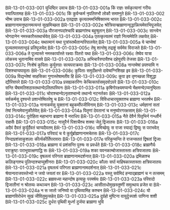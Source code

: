 BR-13-01-033-001	युधिष्ठिर उवाच
BR-13-01-033-001a	किं राज्ञः सर्वकृत्यानां गरीयः स्यात्पितामह
BR-13-01-033-001c	किं कुर्वन्कर्म नृपतिरुभौ लोकौ समश्नुते
BR-13-01-033-002	भीष्म उवाच
BR-13-01-033-002a	एतद्राज्ञः कृत्यतममभिषिक्तस्य भारत
BR-13-01-033-002c	ब्राह्मणानामनुष्ठानमत्यन्तं सुखमिच्छता
BR-13-01-033-002e	श्रोत्रियान्ब्राह्मणान्वृद्धान्नित्यमेवाभिपूजयेत्
BR-13-01-033-003a	पौरजानपदांश्चापि ब्राह्मणांश्च बहुश्रुतान्
BR-13-01-033-003c	सान्त्वेन भोगदानेन नमस्कारैस्तथार्चयेत्
BR-13-01-033-004a	एतत्कृत्यतमं राज्ञो नित्यमेवेति लक्षयेत्
BR-13-01-033-004c	यथात्मानं यथा पुत्रांस्तथैतान्परिपालयेत्
BR-13-01-033-005a	ये चाप्येषां पूज्यतमास्तान्दृढं प्रतिपूजयेत्
BR-13-01-033-005c	तेषु शान्तेषु तद्राष्ट्रं सर्वमेव विराजते
BR-13-01-033-006a	ते पूज्यास्ते नमस्कार्यास्ते रक्ष्याः पितरो यथा
BR-13-01-033-006c	तेष्वेव यात्रा लोकस्य भूतानामिव वासवे
BR-13-01-033-007a	अभिचारैरुपायैश्च दहेयुरपि तेजसा
BR-13-01-033-007c	निःशेषं कुपिताः कुर्युरुग्राः सत्यपराक्रमाः
BR-13-01-033-008a	नान्तमेषां प्रपश्यामि न दिशश्चाप्यपावृताः
BR-13-01-033-008c	कुपिताः समुदीक्षन्ते दावेष्वग्निशिखा इव
BR-13-01-033-009a	विद्यन्तेषां साहसिका गुणास्तेषामतीव हि
BR-13-01-033-009c	कूपा इव तृणच्छन्ना विशुद्धा द्यौरिवापरे
BR-13-01-033-010a	प्रसह्यकारिणः केचित्कार्पासमृदवोऽपरे
BR-13-01-033-010c	सन्ति चैषामतिशठास्तथान्येऽतितपस्विनः
BR-13-01-033-011a	कृषिगोरक्ष्यमप्यन्ये भैक्षमन्येऽप्यनुष्ठिताः
BR-13-01-033-011c	चोराश्चान्येऽनृताश्चान्ये तथान्ये नटनर्तकाः
BR-13-01-033-012a	सर्वकर्मसु दृश्यन्ते प्रशान्तेष्वितरेषु च
BR-13-01-033-012c	विविधाचारयुक्ताश्च ब्राह्मणा भरतर्षभ
BR-13-01-033-013a	नानाकर्मसु युक्तानां बहुकर्मोपजीविनाम्
BR-13-01-033-013c	धर्मज्ञानां सतां तेषां नित्यमेवानुकीर्तयेत्
BR-13-01-033-014a	पितॄणां देवतानां च मनुष्योरगरक्षसाम्
BR-13-01-033-014c	पुरोहिता महाभागा ब्राह्मणा वै नराधिप
BR-13-01-033-015a	नैते देवैर्न पितृभिर्न गन्धर्वैर्न राक्षसैः
BR-13-01-033-015c	नासुरैर्न पिशाचैश्च शक्या जेतुं द्विजातयः
BR-13-01-033-016a	अदैवं दैवतं कुर्युर्दैवतं चाप्यदैवतम्
BR-13-01-033-016c	यमिच्छेयुः स राजा स्याद्यं द्विष्युः स पराभवेत्
BR-13-01-033-017a	परिवादं च ये कुर्युर्ब्राह्मणानामचेतसः
BR-13-01-033-017c	निन्दाप्रशंसाकुशलाः कीर्त्यकीर्तिपरावराः
BR-13-01-033-017e	परिकुप्यन्ति ते राजन्सततं द्विषतां द्विजाः
BR-13-01-033-018a	ब्राह्मणा यं प्रशंसन्ति पुरुषः स प्रवर्धते
BR-13-01-033-018c	ब्राह्मणैर्यः पराक्रुष्टः पराभूयात्क्षणाद्धि सः
BR-13-01-033-019a	शका यवनकाम्बोजास्तास्ताः क्षत्रियजातयः
BR-13-01-033-019c	वृषलत्वं परिगता ब्राह्मणानामदर्शनात्
BR-13-01-033-020a	द्रमिळाश्च कलिङ्गाश्च पुलिन्दाश्चाप्युशीनराः
BR-13-01-033-020c	कौलाः सर्पा माहिषकास्तास्ताः क्षत्रियजातयः
BR-13-01-033-021a	वृषलत्वं परिगता ब्राह्मणानामदर्शनात्
BR-13-01-033-021c	श्रेयान्पराजयस्तेभ्यो न जयो जयतां वर
BR-13-01-033-022a	यस्तु सर्वमिदं हन्याद्ब्राह्मणं च न तत्समम्
BR-13-01-033-022c	ब्रह्मवध्या महान्दोष इत्याहुः परमर्षयः
BR-13-01-033-023a	परिवादो द्विजातीनां न श्रोतव्यः कथञ्चन
BR-13-01-033-023c	आसीताधोमुखस्तूष्णीं समुत्थाय व्रजेत वा
BR-13-01-033-024a	न स जातो जनिष्यो वा पृथिव्यामिह कश्चन
BR-13-01-033-024c	यो ब्राह्मणविरोधेन सुखं जीवितुमुत्सहेत्
BR-13-01-033-025a	दुर्ग्रहो मुष्टिना वायुर्दुःस्पर्शः पाणिना शशी
BR-13-01-033-025c	दुर्धरा पृथिवी मूर्ध्ना दुर्जया ब्राह्मणा भुवि
